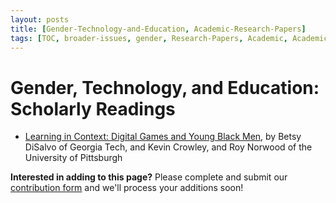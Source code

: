 ```yaml
---
layout: posts
title: [Gender-Technology-and-Education, Academic-Research-Papers]
tags: [TOC, broader-issues, gender, Research-Papers, Academic, Academic-Research-Papers]
---
```


# Gender, Technology, and Education: Scholarly Readings

* [Learning in Context: Digital Games and Young Black Men](http://citeseerx.ist.psu.edu/viewdoc/download?doi=10.1.1.206.624&rep=rep1&type=pdf), by Betsy DiSalvo of Georgia Tech, and Kevin Crowley, and Roy Norwood of the University of Pittsburgh

__Interested in adding to this page?__ Please complete and submit our [contribution form](https://docs.google.com/forms/d/19Z8PwYZ-JQn_EIds5M3YfwgVGKJdTadeknPt770c8RU/viewform?usp=send_form) and we'll process your additions soon!